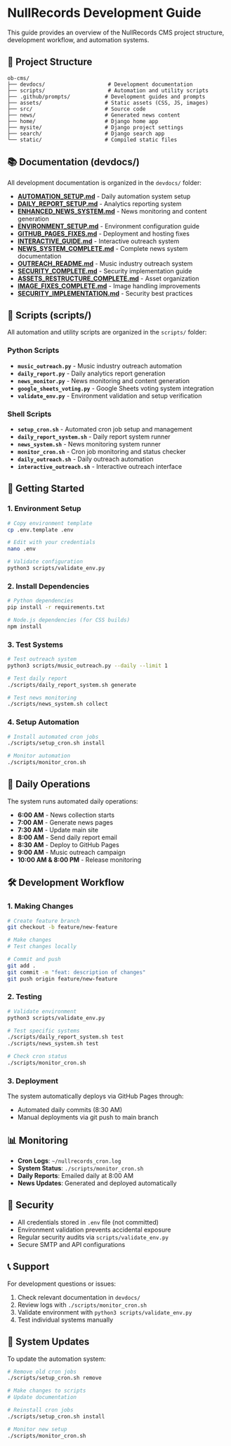 # NullRecords Development Guide

This guide provides an overview of the NullRecords CMS project structure, development workflow, and automation systems.

## 📁 Project Structure

```
ob-cms/
├── devdocs/                    # Development documentation
├── scripts/                    # Automation and utility scripts
├── .github/prompts/           # Development guides and prompts
├── assets/                    # Static assets (CSS, JS, images)
├── src/                       # Source code
├── news/                      # Generated news content
├── home/                      # Django home app
├── mysite/                    # Django project settings
├── search/                    # Django search app
└── static/                    # Compiled static files
```

## 📚 Documentation (devdocs/)

All development documentation is organized in the `devdocs/` folder:

- **[AUTOMATION_SETUP.md](../../devdocs/AUTOMATION_SETUP.md)** - Daily automation system setup
- **[DAILY_REPORT_SETUP.md](../../devdocs/DAILY_REPORT_SETUP.md)** - Analytics reporting system
- **[ENHANCED_NEWS_SYSTEM.md](../../devdocs/ENHANCED_NEWS_SYSTEM.md)** - News monitoring and content generation
- **[ENVIRONMENT_SETUP.md](../../devdocs/ENVIRONMENT_SETUP.md)** - Environment configuration guide
- **[GITHUB_PAGES_FIXES.md](../../devdocs/GITHUB_PAGES_FIXES.md)** - Deployment and hosting fixes
- **[INTERACTIVE_GUIDE.md](../../devdocs/INTERACTIVE_GUIDE.md)** - Interactive outreach system
- **[NEWS_SYSTEM_COMPLETE.md](../../devdocs/NEWS_SYSTEM_COMPLETE.md)** - Complete news system documentation
- **[OUTREACH_README.md](../../devdocs/OUTREACH_README.md)** - Music industry outreach system
- **[SECURITY_COMPLETE.md](../../devdocs/SECURITY_COMPLETE.md)** - Security implementation guide
- **[ASSETS_RESTRUCTURE_COMPLETE.md](../../devdocs/ASSETS_RESTRUCTURE_COMPLETE.md)** - Asset organization
- **[IMAGE_FIXES_COMPLETE.md](../../devdocs/IMAGE_FIXES_COMPLETE.md)** - Image handling improvements
- **[SECURITY_IMPLEMENTATION.md](../../devdocs/SECURITY_IMPLEMENTATION.md)** - Security best practices

## 🔧 Scripts (scripts/)

All automation and utility scripts are organized in the `scripts/` folder:

### Python Scripts
- **`music_outreach.py`** - Music industry outreach automation
- **`daily_report.py`** - Daily analytics report generation
- **`news_monitor.py`** - News monitoring and content generation
- **`google_sheets_voting.py`** - Google Sheets voting system integration
- **`validate_env.py`** - Environment validation and setup verification

### Shell Scripts
- **`setup_cron.sh`** - Automated cron job setup and management
- **`daily_report_system.sh`** - Daily report system runner
- **`news_system.sh`** - News monitoring system runner
- **`monitor_cron.sh`** - Cron job monitoring and status checker
- **`daily_outreach.sh`** - Daily outreach automation
- **`interactive_outreach.sh`** - Interactive outreach interface

## 🚀 Getting Started

### 1. Environment Setup
```bash
# Copy environment template
cp .env.template .env

# Edit with your credentials
nano .env

# Validate configuration
python3 scripts/validate_env.py
```

### 2. Install Dependencies
```bash
# Python dependencies
pip install -r requirements.txt

# Node.js dependencies (for CSS builds)
npm install
```

### 3. Test Systems
```bash
# Test outreach system
python3 scripts/music_outreach.py --daily --limit 1

# Test daily report
./scripts/daily_report_system.sh generate

# Test news monitoring
./scripts/news_system.sh collect
```

### 4. Setup Automation
```bash
# Install automated cron jobs
./scripts/setup_cron.sh install

# Monitor automation
./scripts/monitor_cron.sh
```

## 🔄 Daily Operations

The system runs automated daily operations:

- **6:00 AM** - News collection starts
- **7:00 AM** - Generate news pages
- **7:30 AM** - Update main site
- **8:00 AM** - Send daily report email
- **8:30 AM** - Deploy to GitHub Pages
- **9:00 AM** - Music outreach campaign
- **10:00 AM & 8:00 PM** - Release monitoring

## 🛠️ Development Workflow

### 1. Making Changes
```bash
# Create feature branch
git checkout -b feature/new-feature

# Make changes
# Test changes locally

# Commit and push
git add .
git commit -m "feat: description of changes"
git push origin feature/new-feature
```

### 2. Testing
```bash
# Validate environment
python3 scripts/validate_env.py

# Test specific systems
./scripts/daily_report_system.sh test
./scripts/news_system.sh test

# Check cron status
./scripts/monitor_cron.sh
```

### 3. Deployment
The system automatically deploys via GitHub Pages through:
- Automated daily commits (8:30 AM)
- Manual deployments via git push to main branch

## 📊 Monitoring

- **Cron Logs**: `~/nullrecords_cron.log`
- **System Status**: `./scripts/monitor_cron.sh`
- **Daily Reports**: Emailed daily at 8:00 AM
- **News Updates**: Generated and deployed automatically

## 🔐 Security

- All credentials stored in `.env` file (not committed)
- Environment validation prevents accidental exposure
- Regular security audits via `scripts/validate_env.py`
- Secure SMTP and API configurations

## 📞 Support

For development questions or issues:
1. Check relevant documentation in `devdocs/`
2. Review logs with `./scripts/monitor_cron.sh`
3. Validate environment with `python3 scripts/validate_env.py`
4. Test individual systems manually

## 🔄 System Updates

To update the automation system:
```bash
# Remove old cron jobs
./scripts/setup_cron.sh remove

# Make changes to scripts
# Update documentation

# Reinstall cron jobs
./scripts/setup_cron.sh install

# Monitor new setup
./scripts/monitor_cron.sh
```
